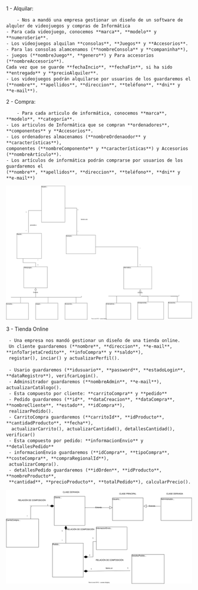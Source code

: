 1 - Alquilar:

        - Nos a mandó una empresa gestionar un diseño de un software de alquler de videojuegos y compras de Informática
	- Para cada videojuego, conocemos **marca**, **modelo** y **numeroSerie**. 
	- Los videojuegos alquilan **consolas**, **Juegos** y **Accesorios**.
	- Para las consolas alamcenamos (**nombreConsola** y **companinha**), 
	- juegos (**nombreJuego**, **genero**) y Para accesorios (**nombreAccesorio**).
	Cada vez que se guarde **fechaIncio**, **fechaFin**, si ha sido **entregado** y **precioAlquiler**.
	- Los videojuegos podrán alquilarse por usuarios de los guardaremos el 
	(**nombre**, **apellidos**, **direccion**, **teléfono**, **dni** y **e-mail**).
	
2 - Compra:

       	- Para cada articulo de informática, conocemos **marca**, **modelo**, **categoría**. 
	- Los articulos de Informática que se compran **ordenadores**, **componentes** y **Accesorios**. 
	- Los ordenadores almacenamos (**nombreOrdenaodor** y **características**), 
	componentes (**nombreComponente** y **características**) y Accesorios (**nombreArtículo**).
	- Los artículos de informática podrán comprarse por usuarios de los guardaremos el 
	(**nombre**, **apellidos**, **direccion**, **teléfono**, **dni** y **e-mail**)	
   
   ![carpetas iniciales](diagramas/tienda_UML.svg)
   
3 - Tienda Online

	 - Una empresa nos mandó gestionar un diseño de una tienda online.
	 Un cliente guardaremos (**nombre**, **direccion**, **e-mail**, **infoTarjetaCredito**, **infoCompra** y **saldo**), 
	 registar(), inciar() y actualizarPerfil().
	 
	 - Usario guardaremos (**idusuario**, **password**, **estadoLogin**, **dataRegistro**), verifcarLogin().
	 - Adminsitrador guardaremos (**nombreAdmin**, **e-mail**), actualizarCatálogo().
	 - Esta compuesto por cliente: **carritoCompra** y **pedido**
	 - Pedido guardaremos (**id**, **dataCreacion**, **dataCompra**, **nombreCliente**, **estado**, **idCompra**), 
	 realizarPedido().
	 - CarritoCompra guardaremos (**carritoId**, **idProducto**, **cantidadProducto**, **fecha**), 
	  actualizarCarrito(), actualizarCantidad(), detallesCantidad(), verificar()
	 - Esta compuesto por pedido: **informacionEnvio** y **detallesPedido**
	 - informacionEnvio guardaremos (**idCompra**, **tipoCompra**, **costeCompra**, **compraRegionalId**), 
	 actualizarCompra().
	 - detallesPedido guardaremos (**idOrden**, **idProducto**, **nombreProducto**, 
  	 **cantidad**, **precioProducto**, **totalPedido**), calcularPrecio().
	
	
   ![carpetas iniciales](diagramas/Tienda_Online_UML.svg)
	
